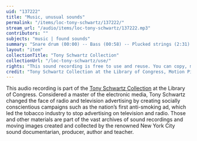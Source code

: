 ```yaml
---
uid: "137222"
title: "Music, unusual sounds"
permalink: "/items/loc-tony-schwartz/137222/"
stream_url: "/audio/items/loc-tony-schwartz/137222.mp3"
contributors: ""
subjects: "music | found sounds"
summary: "Snare drum (00:00) -- Bass (00:58) -- Plucked strings (2:31) -- Circus band (3:00) -- Democratic Convention, 1976 (3:47) -- Young people's concert (7:46) -- Bells (14:33) -- Circus band (14:53) -- Star spangled mandolins (17:09)."
layout: "item"
collectionTitle: "Tony Schwartz Collection"
collectionUrl: "/loc-tony-schwartz/use/"
rights: "This sound recording is free to use and reuse. You can copy, modify, distribute and perform the work, even for commercial purposes, all without asking permission. Attribution is recommended but not required."
credit: "Tony Schwartz Collection at the Library of Congress, Motion Picture, Broadcasting and Recorded Sound Division."
---
```


This audio recording is part of the [Tony Schwartz Collection](https://www.loc.gov/rr/record/schwartzcollection.html) at the Library of Congress. Considered a master of the electronic media, Tony Schwartz changed the face of radio and television advertising by creating socially conscientious campaigns such as the nation’s first anti-smoking ad, which led the tobacco industry to stop advertising on television and radio. Those and other materials are part of the vast archives of sound recordings and moving images created and collected by the renowned New York City sound documentarian, producer, author and teacher.